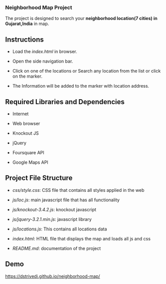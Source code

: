 ### Neighborhood Map Project


The project is designed to search your **neighborhood location(7 cities) in Gujarat,India** in map.



## Instructions

- Load the _index.html_ in browser.

- Open the side navigation bar.

- Click on one of the locations or Search any location from the list or click on the marker.

- The Information will be added to the marker with location address.



## Required Libraries and Dependencies

- Internet

- Web browser

- Knockout JS

- jQuery

- Foursquare API

- Google Maps API

## Project File Structure

- _css/style.css_: CSS file that contains all styles applied in the web

- _js/loc.js_: main javascript file that has all functionality

- _js/knockout-3.4.2.js_: knockout javascript

- _js/jquery-3.2.1.min.js_: javascript library

- _js/locations.js_: This contains all locations data 

- _index.html_: HTML file that displays the map and loads all js and css

- _README.md_: documentation of the project

## Demo

https://dstrivedi.github.io/neighborhood-map/
